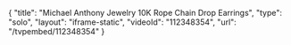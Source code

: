 {
    "title": "Michael Anthony Jewelry 10K Rope Chain Drop Earrings",
    "type": "solo",
    "layout": "iframe-static",
    "videoId": "112348354",
    "url": "\/tvpembed\/112348354"
}